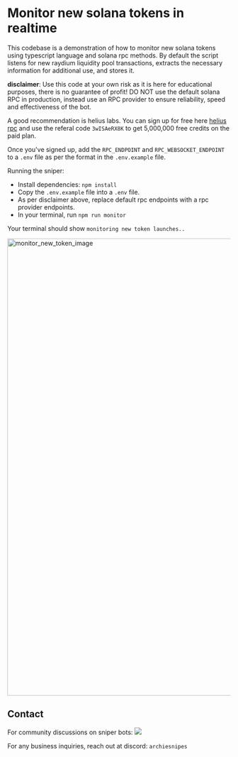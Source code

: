 # Monitor new solana tokens in realtime

This codebase is a demonstration of how to monitor new solana tokens using typescript language and solana rpc methods. By default the script listens for new raydium liquidity pool transactions, extracts the necessary information for additional use, and stores it.

**disclaimer**: Use this code at your own risk as it is here for educational purposes, there is no guarantee of profit! DO NOT use the default solana RPC in production, instead use an RPC provider to ensure reliability, speed and effectiveness of the bot.

A good recommendation is helius labs. You can sign up for free here [helius rpc](https://www.helius.dev/) and use the referal code `3wISAeRX8K` to get 5,000,000 free credits on the paid plan.

Once you've signed up, add the `RPC_ENDPOINT` and `RPC_WEBSOCKET_ENDPOINT` to a `.env` file as per the format in the `.env.example` file.

Running the sniper:

- Install dependencies: `npm install`
- Copy the `.env.example` file into a `.env` file.
- As per disclaimer above, replace default rpc endpoints with a rpc provider endpoints.
- In your terminal, run `npm run monitor`

Your terminal should show `monitoring new token launches..`

<img width="1030" alt="monitor_new_token_image" src="https://github.com/archiesnipes/solana-new-token-monitor/assets/159651488/1afb4714-7106-4d2d-95c0-489ba2021ac0">

## Contact

For community discussions on sniper bots:
[![](https://img.shields.io/discord/1201826085655023616?color=5865F2&logo=Discord&style=flat-square)](https://discord.gg/yNS6JpTv)

For any business inquiries, reach out at discord: `archiesnipes`

